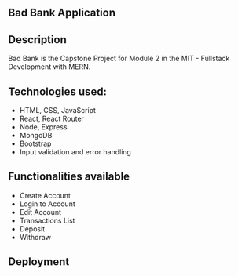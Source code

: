 ##  Bad Bank Application
##  Description
Bad Bank is the Capstone Project for Module 2 in the MIT - Fullstack Development with MERN.

##  Technologies used:
* HTML, CSS, JavaScript
* React, React Router
* Node, Express
* MongoDB
* Bootstrap
* Input validation and error handling

##  Functionalities available
* Create Account
* Login to Account
* Edit Account
* Transactions List
* Deposit
* Withdraw

##  Deployment
